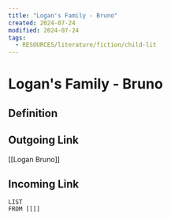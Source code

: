 ```yaml
---
title: "Logan's Family - Bruno"
created: 2024-07-24
modified: 2024-07-24
tags:
  - RESOURCES/literature/fiction/child-lit
---
```

# Logan's Family - Bruno
## Definition

## Outgoing Link
[[Logan Bruno]]
## Incoming Link
```dataview
LIST
FROM [[]]
```
